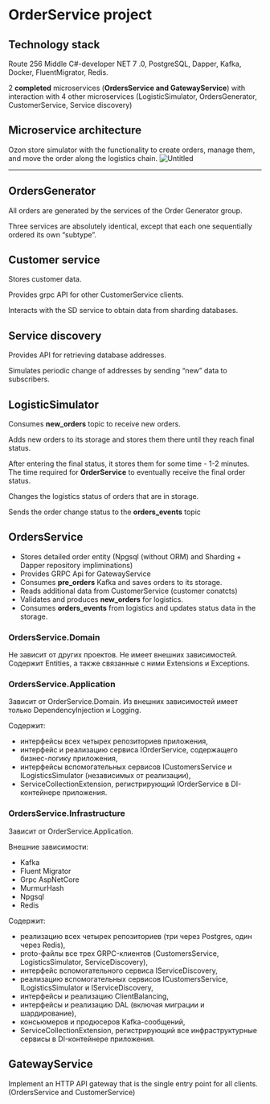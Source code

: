# OrderService project



## Technology stack

Route 256 Middle C#-developer NET 7 .0, PostgreSQL, Dapper, Kafka, Docker, FluentMigrator, Redis.

2 **completed**  microservices (**OrdersService and GatewayService**) with interaction with 4 other microservices (LogisticSimulator, OrdersGenerator, CustomerService, Service discovery) 

## Microservice architecture
Ozon store simulator with the functionality to create orders, manage them, and move the order along the logistics chain.
![Untitled](https://github.com/aninkina/OrderService/assets/43490035/a30da57b-5a24-4cd4-9f5b-09175fb17ce6)

***

## OrdersGenerator

All orders are generated by the services of the Order Generator group.

Three services are absolutely identical, except that each one sequentially ordered its own “subtype”.



## Customer service

Stores customer data.

Provides grpc API for other CustomerService clients.

Interacts with the SD service to obtain data from sharding databases.



## Service discovery


Provides API for retrieving database addresses.

Simulates periodic change of addresses by sending “new” data to subscribers.



## LogisticSimulator

Consumes **new_orders** topic to receive new orders.

Adds new orders to its storage and stores them there until they reach final status.

After entering the final status, it stores them for some time - 1-2 minutes. The time required for **OrderService** to eventually receive the final order status.

Changes the logistics status of orders that are in storage.

Sends the order change status to the **orders_events** topic

## OrdersService

- Stores detailed order entity (Npgsql (without ORM) and Sharding + Dapper repository impliminations)
- Provides GRPC Api for GatewayService
- Consumes **pre_orders** Kafka and saves orders to its storage.
- Reads additional data from CustomerService (customer conatcts)
- Validates and produces **new_orders**  for logistics.
- Consumes **orders_events**  from logistics and updates status data in the storage.

### OrdersService.Domain

Не зависит от других проектов.
Не имеет внешних зависимостей.
Содержит Entities, а также связанные с ними Extensions и Exceptions.

### OrdersService.Application

Зависит от OrderService.Domain.
Из внешних зависимостей имеет только DependencyInjection и Logging.

Содержит:
- интерфейсы всех четырех репозиториев приложения,
- интерфейс и реализацию сервиса IOrderService, содержащего бизнес-логику приложения,
- интерфейсы вспомогательных сервисов ICustomersService и ILogisticsSimulator (независимых от реализации),
- ServiceCollectionExtension, регистрирующий IOrderService в DI-контейнере приложения.

### OrdersService.Infrastructure

Зависит от OrderService.Application.

Внешние зависимости:
- Kafka
- Fluent Migrator
- Grpc AspNetCore
- MurmurHash
- Npgsql
- Redis

Содержит:
- реализацию всех четырех репозиториев (три через Postgres, один через Redis),
- proto-файлы все трех GRPC-клиентов (CustomersService, LogisticsSimulator, ServiceDiscovery),
- интерфейс вспомогательного сервиса IServiceDiscovery,
- реализацию вспомогательных сервисов ICustomersService, ILogisticsSimulator и IServiceDiscovery,
- интерфейсы и реализацию ClientBalancing,
- интерфейсы и реализацию DAL (включая миграции и шардирование),
- консьюмеров и продюсеров Kafka-сообщений,
- ServiceCollectionExtension, регистрирующий все инфраструктурные сервисы в DI-контейнере приложения.
  
## GatewayService

Implement an HTTP API gateway that is the single entry point for all clients. (OrdersService and CustomerService)

